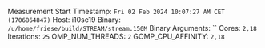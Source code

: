 Measurement Start Timestamp: `Fri 02 Feb 2024 10:07:27 AM CET (1706864847)`
Host: i10se19
Binary: `/u/home/friese/build/STREAM/stream.150M`
Binary Arguments: ``
Cores: `2,18`
Iterations: `25`
OMP_NUM_THREADS: `2`
GOMP_CPU_AFFINITY: `2,18`
